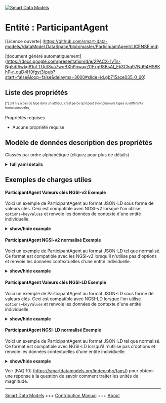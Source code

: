 <!-- 10-Header -->  
[![Smart Data Models](https://smartdatamodels.org/wp-content/uploads/2022/01/SmartDataModels_logo.png "Logo")](https://smartdatamodels.org)  
Entité : ParticipantAgent  
=========================<!-- /10-Header -->  
<!-- 15-License -->  
[Licence ouverte] (https://github.com/smart-data-models//dataModel.DataSpace/blob/master/ParticipantAgent/LICENSE.md)  
[document généré automatiquement] (https://docs.google.com/presentation/d/e/2PACX-1vTs-Ng5dIAwkg91oTTUdt8ua7woBXhPnwavZ0FxgR8BsAI_Ek3C5q97Nd94HS8KhP-r_quD4H0fgyt3/pub?start=false&loop=false&delayms=3000#slide=id.gb715ace035_0_60)  
<!-- /15-License -->  
<!-- 20-Description -->  
<!-- /20-Description -->  
<!-- 30-PropertiesList -->  

## Liste des propriétés  

<sup><sub>[*] S'il n'y a pas de type dans un attribut, c'est parce qu'il peut avoir plusieurs types ou différents formats/modèles</sub></sup>.  
<!-- /30-PropertiesList -->  
<!-- 35-RequiredProperties -->  
Propriétés requises  
- Aucune propriété requise  <!-- /35-RequiredProperties -->  
<!-- 40-NotesYaml -->  
<!-- /40-NotesYaml -->  
<!-- 50-DataModelHeader -->  
## Modèle de données description des propriétés  
Classés par ordre alphabétique (cliquez pour plus de détails)  
<!-- /50-DataModelHeader -->  
<!-- 60-ModelYaml -->  
<details><summary><strong>full yaml details</strong></summary>    
```yaml  
ParticipantAgent:    
  description: A data model for a Participant Agent (Connector) tool. This tool can implement multiple services like Credential Store, Contract Negotiation, Transfer Process, and Data Plane. It extends the base ToolInformation model.    
  properties:    
    additionalBuildingBlock:    
      anyOf:    
        - items:    
            type: string    
          type: array    
        - type: string    
      description: Additional building blocks functions offered by this tool. Corresponds to tcat:additionalBuildingBlock    
      x-ngsi:    
        type: Property    
    additionalBuildingBlockDescription:    
      anyOf:    
        - items:    
            type: string    
          type: array    
        - type: string    
      description: Textual description of additional functionalities. Corresponds to tcat:additionalBuildingBlockDescription    
      x-ngsi:    
        type: Property    
    businessOfferings:    
      anyOf:    
        - items:    
            type: string    
          type: array    
        - type: string    
      description: Description of business offerings like managed services, SaaS, or support. Corresponds to tcat:businessOfferings    
      x-ngsi:    
        type: Property    
    contractNegotiation:    
      anyOf:    
        - items:    
            properties:    
              conformsTo:    
                description: Version(s) of the specification it conforms to. Corresponds to dcterms:conformsTo    
                items:    
                  type: string    
                type: array    
                x-ngsi:    
                  type: Property    
              homepage:    
                description: Homepage of the specification. Corresponds to foaf:homepage    
                format: uri    
                type: string    
                x-ngsi:    
                  type: Property    
              name:    
                description: Name of the specification or standard. Corresponds to dc:title    
                type: string    
                x-ngsi:    
                  type: Property    
              standardizedBy:    
                description: The standardization body. Corresponds to tcat:standardizedBy    
                type: string    
                x-ngsi:    
                  type: Property    
            type: object    
          type: array    
        - properties:    
            conformsTo:    
              description: Version(s) of the specification it conforms to. Corresponds to dcterms:conformsTo    
              items:    
                type: string    
              type: array    
              x-ngsi:    
                type: Property    
            homepage:    
              description: Homepage of the specification. Corresponds to foaf:homepage    
              format: uri    
              type: string    
              x-ngsi:    
                type: Property    
            name:    
              description: Name of the specification or standard. Corresponds to dc:title    
              type: string    
              x-ngsi:    
                type: Property    
            standardizedBy:    
              description: The standardization body. Corresponds to tcat:standardizedBy    
              type: string    
              x-ngsi:    
                type: Property    
          type: object    
      description: Details of the contract negotiation capabilities.    
      minItems: 1    
      x-ngsi:    
        type: Property    
    credentialStore:    
      description: Details of the credential store capabilities.    
      properties:    
        vcDataModel:    
          anyOf:    
            - items:    
                properties:    
                  conformsTo:    
                    description: Version(s) of the specification it conforms to. Corresponds to dcterms:conformsTo    
                    items:    
                      type: string    
                    type: array    
                    x-ngsi:    
                      type: Property    
                  homepage:    
                    description: Homepage of the specification. Corresponds to foaf:homepage    
                    format: uri    
                    type: string    
                    x-ngsi:    
                      type: Property    
                  name:    
                    description: Name of the specification or standard. Corresponds to dc:title    
                    type: string    
                    x-ngsi:    
                      type: Property    
                  standardizedBy:    
                    description: The standardization body. Corresponds to tcat:standardizedBy    
                    type: string    
                    x-ngsi:    
                      type: Property    
                type: object    
              type: array    
            - conformsTo:    
                description: Version(s) of the specification it conforms to. Corresponds to dcterms:conformsTo    
                items:    
                  type: string    
                type: array    
                x-ngsi:    
                  type: Property    
              homepage:    
                description: Homepage of the specification. Corresponds to foaf:homepage    
                format: uri    
                type: string    
                x-ngsi:    
                  type: Property    
              name:    
                description: Name of the specification or standard. Corresponds to dc:title    
                type: string    
                x-ngsi:    
                  type: Property    
              standardizedBy:    
                description: The standardization body. Corresponds to tcat:standardizedBy    
                type: string    
                x-ngsi:    
                  type: Property    
          description: Details of data model(s) used for Verifiable Credentials.    
          minItems: 1    
          x-ngsi:    
            type: Property    
        vcIssuanceAPI:    
          anyOf:    
            - items:    
                properties:    
                  conformsTo:    
                    description: Version(s) of the specification it conforms to. Corresponds to dcterms:conformsTo    
                    items:    
                      type: string    
                    type: array    
                    x-ngsi:    
                      type: Property    
                  homepage:    
                    description: Homepage of the specification. Corresponds to foaf:homepage    
                    format: uri    
                    type: string    
                    x-ngsi:    
                      type: Property    
                  name:    
                    description: Name of the specification or standard. Corresponds to dc:title    
                    type: string    
                    x-ngsi:    
                      type: Property    
                  standardizedBy:    
                    description: The standardization body. Corresponds to tcat:standardizedBy    
                    type: string    
                    x-ngsi:    
                      type: Property    
                type: object    
              type: array    
            - conformsTo:    
                description: Version(s) of the specification it conforms to. Corresponds to dcterms:conformsTo    
                items:    
                  type: string    
                type: array    
                x-ngsi:    
                  type: Property    
              homepage:    
                description: Homepage of the specification. Corresponds to foaf:homepage    
                format: uri    
                type: string    
                x-ngsi:    
                  type: Property    
              name:    
                description: Name of the specification or standard. Corresponds to dc:title    
                type: string    
                x-ngsi:    
                  type: Property    
              standardizedBy:    
                description: The standardization body. Corresponds to tcat:standardizedBy    
                type: string    
                x-ngsi:    
                  type: Property    
          description: Details of the API(s) used for issuing Verifiable Credentials.    
          minItems: 1    
          x-ngsi:    
            type: Property    
        vcPresentationAPI:    
          anyOf:    
            - items:    
                properties:    
                  conformsTo:    
                    description: Version(s) of the specification it conforms to. Corresponds to dcterms:conformsTo    
                    items:    
                      type: string    
                    type: array    
                    x-ngsi:    
                      type: Property    
                  homepage:    
                    description: Homepage of the specification. Corresponds to foaf:homepage    
                    format: uri    
                    type: string    
                    x-ngsi:    
                      type: Property    
                  name:    
                    description: Name of the specification or standard. Corresponds to dc:title    
                    type: string    
                    x-ngsi:    
                      type: Property    
                  standardizedBy:    
                    description: The standardization body. Corresponds to tcat:standardizedBy    
                    type: string    
                    x-ngsi:    
                      type: Property    
                type: object    
              type: array    
            - conformsTo:    
                description: Version(s) of the specification it conforms to. Corresponds to dcterms:conformsTo    
                items:    
                  type: string    
                type: array    
                x-ngsi:    
                  type: Property    
              homepage:    
                description: Homepage of the specification. Corresponds to foaf:homepage    
                format: uri    
                type: string    
                x-ngsi:    
                  type: Property    
              name:    
                description: Name of the specification or standard. Corresponds to dc:title    
                type: string    
                x-ngsi:    
                  type: Property    
              standardizedBy:    
                description: The standardization body. Corresponds to tcat:standardizedBy    
                type: string    
                x-ngsi:    
                  type: Property    
          description: Details of data API(s) used for issuing Verifiable Credentials.    
          minItems: 1    
          x-ngsi:    
            type: Property    
      type: object    
      x-ngsi:    
        type: Property    
    dataPlane:    
      description: Details of the data plane capabilities, defining one or more data exchange APIs.    
      items:    
        properties:    
          accepts:    
            anyOf:    
              - items:    
                  type: string    
                type: array    
              - type: string    
            description: List of MIME types the data plane can accept for import. Corresponds to HTTP Accept header.    
            type: array    
            x-ngsi:    
              type: Property    
          apiSpecification:    
            anyOf:    
              - items:    
                  properties:    
                    conformsTo:    
                      description: Version(s) of the specification it conforms to. Corresponds to dcterms:conformsTo    
                      items:    
                        type: string    
                      type: array    
                      x-ngsi:    
                        type: Property    
                    homepage:    
                      description: Homepage of the specification. Corresponds to foaf:homepage    
                      format: uri    
                      type: string    
                      x-ngsi:    
                        type: Property    
                    name:    
                      description: Name of the specification or standard. Corresponds to dc:title    
                      type: string    
                      x-ngsi:    
                        type: Property    
                    standardizedBy:    
                      description: The standardization body. Corresponds to tcat:standardizedBy    
                      type: string    
                      x-ngsi:    
                        type: Property    
                  type: object    
                type: array    
              - properties:    
                  conformsTo:    
                    description: Version(s) of the specification it conforms to. Corresponds to dcterms:conformsTo    
                    items:    
                      type: string    
                    type: array    
                    x-ngsi:    
                      type: Property    
                  homepage:    
                    description: Homepage of the specification. Corresponds to foaf:homepage    
                    format: uri    
                    type: string    
                    x-ngsi:    
                      type: Property    
                  name:    
                    description: Name of the specification or standard. Corresponds to dc:title    
                    type: string    
                    x-ngsi:    
                      type: Property    
                  standardizedBy:    
                    description: The standardization body. Corresponds to tcat:standardizedBy    
                    type: string    
                    x-ngsi:    
                      type: Property    
                type: object    
            description: Details of API specification mechanisms used on the data plane.    
            minItems: 1    
            x-ngsi:    
              type: Property    
          contentType:    
            anyOf:    
              - items:    
                  type: string    
                type: array    
              - type: string    
            description: List of MIME types the data plane can export. Corresponds to HTTP Content-Type header.    
            type: array    
            x-ngsi:    
              type: Property    
          openAPI:    
            anyOf:    
              - items:    
                  format: uri    
                  type: string    
                type: array    
              - format: uri    
                type: string    
            description: Link(s) to a machine-readable interface of the API. Corresponds to tcat:openAPI.    
            type: array    
            x-ngsi:    
              type: Property    
        type: object    
      type: array    
      x-ngsi:    
        type: Property    
    dataspaceBuildingBlock:    
      anyOf:    
        - items:    
            type: string    
          type: array    
        - type: string    
      description: The data space building block(s) this tool is related to. Corresponds to tcat:dataspaceBuildingBlock    
      minItems: 1    
      x-ngsi:    
        type: Property    
    dataspaceProductPurpose:    
      description: Description of how the implementation contributes to DSSC's objectives. Corresponds to tcat:dataspaceProductPurpose    
      type: string    
      x-ngsi:    
        type: Property    
    dataspaceService:    
      anyOf:    
        - items:    
            type: string    
          type: array    
        - type: string    
      description: The specific data space service(s) this tool implements. Corresponds to tcat:dataspaceService    
      minItems: 1    
      x-ngsi:    
        type: Property    
    dataspaceServiceCategory:    
      description: The category of the data space service. Corresponds to tcat:dataspaceServiceCategory    
      enum:    
        - Federation services    
        - Participant Agent services    
        - Value Creation services    
      type: string    
      x-ngsi:    
        type: Property    
    dependencies:    
      anyOf:    
        - items:    
            type: string    
          type: array    
        - type: string    
      description: Dependencies or prerequisites on other tools or components    
      x-ngsi:    
        type: Property    
    deploymentsInOperation:    
      anyOf:    
        - items:    
            type: string    
          type: array    
        - type: string    
      description: Overview or links to usage/deployments of the tool in operations. Corresponds to tcat:existingDeployments    
      x-ngsi:    
        type: Property    
    description:    
      description: A brief overview of the primary focus and key features of the implementation. Corresponds to dc:description    
      type: string    
      x-ngsi:    
        type: Property    
    documentation:    
      anyOf:    
        - items:    
            format: uri    
            type: string    
          type: array    
        - format: uri    
          type: string    
      description: Direct links to relevant documents (product page, software repository, API spec, etc.). Corresponds to schema:documentation    
      minItems: 1    
      x-ngsi:    
        type: Property    
    domain:    
      anyOf:    
        - items:    
            type: string    
          type: array    
        - type: string    
      description: The domain(s), sector(s), or industry/ies for which the tool is relevant    
      x-ngsi:    
        type: Property    
    functionalApplicationArea:    
      anyOf:    
        - items:    
            type: string    
          type: array    
        - type: string    
      description: The applications for which the tool is intended    
      x-ngsi:    
        type: Property    
    geographicalApplicationArea:    
      anyOf:    
        - items:    
            type: string    
          type: array    
        - type: string    
      description: The geographical region for which the tool is intended (e.g., global, Europe)    
      x-ngsi:    
        type: Property    
    hasVersion:    
      description: The versions of the implementation. Values must adhere to SemVer 2.0. Corresponds to dc:hasVersion    
      type: string    
      x-ngsi:    
        type: Property    
    id:    
      anyOf:    
        - description: Identifier format of any NGSI entity    
          maxLength: 256    
          minLength: 1    
          pattern: ^[\w\-\.\{\}\$\+\*\[\]`|~^@!,:\\]+$    
          type: string    
          x-ngsi:    
            type: Property    
        - description: Identifier format of any NGSI entity    
          format: uri    
          type: string    
          x-ngsi:    
            type: Property    
      description: Unique identifier of the entity    
      x-ngsi:    
        type: Relationship    
    image:    
      anyOf:    
        - items:    
            format: uri    
            type: string    
          type: array    
        - format: uri    
          type: string    
      description: Relevant pictures or screenshots of the tool’s user interface. Corresponds to schema:image    
      x-ngsi:    
        type: Property    
    keywords:    
      anyOf:    
        - items:    
            type: string    
          type: array    
        - type: string    
      description: Keywords that categorize the tool, preferably from a controlled vocabulary. Corresponds to schema:keywords    
      x-ngsi:    
        type: Property    
    license:    
      anyOf:    
        - items:    
            format: uri    
            type: string    
          type: array    
        - format: uri    
          type: string    
      description: Links to the license details for accessing and using the tool. Corresponds to schema:license    
      minItems: 1    
      x-ngsi:    
        type: Property    
    licenseDeclared:    
      anyOf:    
        - items:    
            type: string    
          type: array    
        - type: string    
      description: The machine-searchable license type. Value must adhere to SPDX license list (https://spdx.org/licenses/). Corresponds to spdx.org:licenseDeclared    
      minItems: 1    
      x-ngsi:    
        type: Property    
    maintainer:    
      description: The organization that maintains the implementation. Corresponds to schema:maintainer    
      properties:    
        logo:    
          description: URL of the organization's logo. Corresponds to schema:logo    
          format: uri    
          type: string    
          x-ngsi:    
            type: Property    
        name:    
          description: Name of the organization    
          type: string    
          x-ngsi:    
            type: Property    
        url:    
          description: URL of the organization's website    
          format: uri    
          type: string    
          x-ngsi:    
            type: Property    
      required:    
        - name    
      type: object    
      x-ngsi:    
        type: Property    
    similarTools:    
      anyOf:    
        - items:    
            type: string    
          type: array    
        - type: string    
      description: A list of similar or competing tools    
      x-ngsi:    
        type: Property    
    supportingAttachments:    
      description: Additional attachments or links for more information    
      items:    
        description: Additional attachments or links for more information    
        format: uri    
        type: string    
        x-ngsi:    
          type: Property    
      type: array    
      x-ngsi:    
        type: Property    
    technologyReadinessLevel:    
      description: The Technology Readiness Level (TRL) of the tool. Corresponds to tcat:technologyReadiness    
      maximum: 9    
      minimum: 1    
      type: number    
      x-ngsi:    
        type: Property    
    title:    
      description: The name of the tool/implementation. Corresponds to dc:title    
      type: string    
      x-ngsi:    
        type: Property    
    transferProcess:    
      description: Details of the transfer process capabilities.    
      properties:    
        authorization:    
          anyOf:    
            - items:    
                properties:    
                  conformsTo:    
                    description: Version(s) of the specification it conforms to. Corresponds to dcterms:conformsTo    
                    items:    
                      type: string    
                    type: array    
                    x-ngsi:    
                      type: Property    
                  homepage:    
                    description: Homepage of the specification. Corresponds to foaf:homepage    
                    format: uri    
                    type: string    
                    x-ngsi:    
                      type: Property    
                  name:    
                    description: Name of the specification or standard. Corresponds to dc:title    
                    type: string    
                    x-ngsi:    
                      type: Property    
                  standardizedBy:    
                    description: The standardization body. Corresponds to tcat:standardizedBy    
                    type: string    
                    x-ngsi:    
                      type: Property    
                type: object    
              type: array    
            - conformsTo:    
                description: Version(s) of the specification it conforms to. Corresponds to dcterms:conformsTo    
                items:    
                  type: string    
                type: array    
                x-ngsi:    
                  type: Property    
              homepage:    
                description: Homepage of the specification. Corresponds to foaf:homepage    
                format: uri    
                type: string    
                x-ngsi:    
                  type: Property    
              name:    
                description: Name of the specification or standard. Corresponds to dc:title    
                type: string    
                x-ngsi:    
                  type: Property    
              standardizedBy:    
                description: The standardization body. Corresponds to tcat:standardizedBy    
                type: string    
                x-ngsi:    
                  type: Property    
          description: Details of authorization mechanisms used behind the transfer process.    
          minItems: 1    
          x-ngsi:    
            type: Property    
        protocol:    
          anyOf:    
            - items:    
                properties:    
                  conformsTo:    
                    description: Version(s) of the specification it conforms to. Corresponds to dcterms:conformsTo    
                    items:    
                      type: string    
                    type: array    
                    x-ngsi:    
                      type: Property    
                  homepage:    
                    description: Homepage of the specification. Corresponds to foaf:homepage    
                    format: uri    
                    type: string    
                    x-ngsi:    
                      type: Property    
                  name:    
                    description: Name of the specification or standard. Corresponds to dc:title    
                    type: string    
                    x-ngsi:    
                      type: Property    
                  standardizedBy:    
                    description: The standardization body. Corresponds to tcat:standardizedBy    
                    type: string    
                    x-ngsi:    
                      type: Property    
                type: object    
              type: array    
            - conformsTo:    
                description: Version(s) of the specification it conforms to. Corresponds to dcterms:conformsTo    
                items:    
                  type: string    
                type: array    
                x-ngsi:    
                  type: Property    
              homepage:    
                description: Homepage of the specification. Corresponds to foaf:homepage    
                format: uri    
                type: string    
                x-ngsi:    
                  type: Property    
              name:    
                description: Name of the specification or standard. Corresponds to dc:title    
                type: string    
                x-ngsi:    
                  type: Property    
              standardizedBy:    
                description: The standardization body. Corresponds to tcat:standardizedBy    
                type: string    
                x-ngsi:    
                  type: Property    
          description: Details of protocol(s) defining the transfer process.    
          minItems: 1    
          x-ngsi:    
            type: Property    
      type: object    
      x-ngsi:    
        type: Property    
    trlJustification:    
      description: Justification for the declared TRL. Corresponds to tcat:technologyReadinessDescription    
      type: string    
      x-ngsi:    
        type: Property    
    type:    
      description: NGSI entity type. It has to be ParticipantAgent.    
      enum:    
        - ParticipantAgent    
      type: string    
      x-ngsi:    
        type: Property    
    url:    
      description: A URL to a webpage with more information about the tool. Corresponds to foaf:homepage or schema:url    
      format: uri    
      type: string    
      x-ngsi:    
        type: Property    
  required:    
    - id    
    - type    
  type: object    
  x-derived-from: ''    
  x-disclaimer: Redistribution and use in source and binary forms, with or without modification, are permitted  provided that the license conditions are met. Copyleft (c) 2025 Contributors to Smart Data Models Program    
  x-license-url: https://github.com/smart-data-models/dataModel.DataSpace/blob/master/ParticipantAgent/LICENSE.md    
  x-model-schema: https://smart-data-models.github.io/dataModel.DataSpace/ParticipantAgent/schema.json    
  x-model-tags: ''    
  x-version: 0.0.1    
```  
</details>    
<!-- /60-ModelYaml -->  
<!-- 70-MiddleNotes -->  
<!-- /70-MiddleNotes -->  
<!-- 80-Examples -->  
## Exemples de charges utiles  
#### ParticipantAgent Valeurs clés NGSI-v2 Exemple  
Voici un exemple de ParticipantAgent au format JSON-LD sous forme de valeurs clés. Ceci est compatible avec NGSI-v2 lorsque l'on utilise `options=keyValues` et renvoie les données de contexte d'une entité individuelle.  
<details><summary><strong>show/hide example</strong></summary>    
```json  
{  
  "id": "urn:ngsi-ld:ParticipantAgentt:FIWARE-DSC-2.28.0",  
  "type": "ParticipantAgent",  
  "title": "FIWARE Data Space Connector",  
  "description": "An integrated suite of components implementing DSBA recommendations",  
  "url": "https://github.com/FIWARE/data-space-connector",  
  "hasVersion":  "2.28.0",  
  "maintainer": {  
    "name": "FIWARE Foundation"  
  },  
  "dataspaceProductPurpose": "To provide a ready-to-use component for participants to join and interact within a data space.",  
  "documentation": [  
    "https://github.com/FIWARE/data-space-connector/blob/main/README.md"  
  ],  
  "license": [  
    "https://github.com/FIWARE/data-space-connector/blob/main/LICENSE"  
  ],  
  "licenseDeclared": [  
    "MIT"  
  ],  
  "dataspaceServiceCategory": "Participant Agent services",  
  "dataspaceService": [  
    "Credential Store",  
    "Contract Negotiation",  
    "Transfer Process",  
    "Data Plane"  
  ],  
  "dataspaceBuildingBlock": [  
    "Identity Management",  
    "Contract and Usage Policies",  
    "Data Exchange"  
  ],  
  "technologyReadinessLevel": 8,  
  "credentialStore": {  
    "vcDataModel": {  
      "name": "Verifiable Credentials Data Model",  
      "standardizedBy": "W3C",  
      "conformsTo": [  
        "1.1",  
        "2.0"  
      ],  
      "homepage": "https://www.w3.org/TR/vc-data-model/"  
    },  
    "vcIssuanceAPI": {  
      "name": "OpenID for Verifiable Credential Issuance",  
      "standardizedBy": "OpenID",  
      "conformsTo": [  
        "1.0.15"  
      ],  
      "homepage": "https://openid.net/specs/openid-4-verifiable-credential-issuance-1_0.html"  
    },  
    "vcPresentationAPI": {  
      "name": "OpenID for Verifiable Presentations",  
      "standardizedBy": "OpenID",  
      "conformsTo": [  
        "1.0"  
      ],  
      "homepage": "https://openid.net/specs/openid-4-verifiable-presentations-1_0.html"  
    }  
  },  
  "contractNegotiation": {  
    "name": "Agreement Management API",  
    "standardizedBy": "TMForum",  
    "conformsTo": [  
      "5.0.0"  
    ],  
    "homepage": "https://www.tmforum.org/oda/open-apis/agreement"  
  },  
  "transferProcess": {  
    "protocol": {  
      "name": "Dataspace Protocol",  
      "standardizedBy": "DSP",  
      "conformsTo": [  
        "2024-1"  
      ],  
      "homepage": "https://docs.internationaldataspaces.org/dataspace-protocol/"  
    },  
    "authorization": {  
      "name": "ODRL",  
      "standardizedBy": "W3C",  
      "conformsTo": [  
        "2.2"  
      ],  
      "homepage": "https://www.w3.org/TR/odrl-model/"  
    }  
  },  
  "dataPlane": [  
    {  
      "apiSpecification": {  
        "name": "NGSI-LD",  
        "standardizedBy": "ETSI",  
        "conformsTo": [  
          "1.8.1",  
          "1.9.1"  
        ],  
        "homepage": "https://www.etsi.org/deliver/etsi_gs/CIM/001_099/009/01.09.01_60/gs_CIM009v010901p.pdf"  
      },  
      "accepts": [  
        "application/json",  
        "application/ld+json"  
      ],  
      "contentType": [  
        "application/json",  
        "application/ld+json",  
        "application/geo+json"  
      ],  
      "openAPI": [  
        "https://forge.etsi.org/rep/cim/ngsi-ld-openapi/-/raw/v1.9.1/ngsi-ld-api-v1.9.1.yaml"  
      ]  
    },  
    {  
      "apiSpecification": {  
        "name": "HTTP File Download",  
        "standardizedBy": "IETF",  
        "conformsTo": [  
          "RFC7231"  
        ],  
        "homepage": "https://tools.ietf.org/html/rfc7231"  
      },  
      "accepts": [],  
      "contentType": [  
        "image/jpeg",  
        "image/png"  
      ]  
    }  
  ]  
}  
```  
</details>  
#### ParticipantAgent NGSI-v2 normalisé Exemple  
Voici un exemple de ParticipantAgent au format JSON-LD tel que normalisé. Ce format est compatible avec les NGSI-v2 lorsqu'il n'utilise pas d'options et renvoie les données contextuelles d'une entité individuelle.  
<details><summary><strong>show/hide example</strong></summary>    
```json  
{  
  "id": "urn:ngsi-ld:ParticipantAgent:FIWARE-DSC-2.28.0",  
  "type": "ParticipantAgent",  
  "title": {  
    "type": "Text",  
    "value": "FIWARE Data Space Connector"  
  },  
  "description": {  
    "type": "Text",  
    "value": "An integrated suite of components implementing DSBA recommendations"  
  },  
  "url": {  
    "type": "URL",  
    "value": "https:/github.com/FIWARE/data-space-connector"  
  },  
  "hasVersion": {  
    "type": "Text",  
    "value": "2.28.0"  
  },  
  "maintainer": {  
    "type": "StructuredValue",  
    "value": {  
      "name": "FIWARE Foundation"  
    }  
  },  
  "dataspaceProductPurpose": {  
    "type": "Text",  
    "value": "To provide a ready-to-use component for participants to join and interact within a data space."  
  },  
  "documentation": {  
    "type": "URL",  
    "value": "https://github.com/FIWARE/data-space-connector/blob/main/README.md"  
  },  
  "license": {  
    "type": "URL",  
    "value": "https://github.com/FIWARE/data-space-connector/blob/main/LICENSE"  
  },  
  "licenseDeclared": {  
    "type": "Text",  
    "value": "MIT"  
  },  
  "dataspaceServiceCategory": {  
    "type": "Text",  
    "value": "Participant Agent services"  
  },  
  "dataspaceService": {  
    "type": "array",  
    "value": [  
      "Credential Store",  
      "Contract Negotiation",  
      "Transfer Process",  
      "Data Plane"  
    ]  
  },  
  "dataspaceBuildingBlock": {  
    "type": "array",  
    "value": [  
      "Identity Management",  
      "Contract and Usage Policies",  
      "Data Exchange"  
    ]  
  },  
  "technologyReadinessLevel": {  
    "type": "Number",  
    "value": 8  
  },  
  "credentialStore": {  
    "type": "StructuredValue",  
    "value": {  
      "vcDataModel": {  
        "name": "Verifiable Credentials Data Model",  
        "standardizedBy": {  
          "type": "Property",  
          "value": "W3C",  
          "conformsTo": [  
            "1.1",  
            "2.0"  
          ],  
          "homepage": "https://www.w3.org/TR/vc-data-model/"  
        },  
        "vcIssuanceAPI": {  
          "name": "OpenID for Verifiable Credential Issuance",  
          "standardizedBy": "OpenID",  
          "conformsTo": "1.0.15",  
          "homepage": "https://openid.net/specs/openid-4-verifiable-credential-issuance-1_0.html"  
        },  
        "vcPresentationAPI": {  
          "name": "OpenID for Verifiable Presentations",  
          "standardizedBy": "OpenID",  
          "conformsTo": "1.0",  
          "homepage": "https://openid.net/specs/openid-4-verifiable-presentations-1_0.html"  
        }  
      },  
      "contractNegotiation": {  
        "type": "StructuredValue",  
        "value": {  
          "name": "Agreement Management API",  
          "standardizedBy": "TMForum",  
          "conformsTo": "5.0.0",  
          "homepage": "https://www.tmforum.org/oda/open-apis/agreement"  
        }  
      },  
      "transferProcess": {  
        "type": "StructuredValue",  
        "value": {  
          "protocol": {  
            "name": "Dataspace Protocol",  
            "standardizedBy": "DSP",  
            "conformsTo": "2024-1",  
            "homepage": "https://docs.internationaldataspaces.org/dataspace-protocol/"  
          },  
          "authorization": {  
            "name": "ODRL",  
            "standardizedBy": "W3C",  
            "conformsTo": "2.2",  
            "homepage": "https://www.w3.org/TR/odrl-model/"  
          }  
        }  
      },  
      "dataPlane": {  
        "type": "StructuredValue",  
        "value": [  
          {  
            "apiSpecification": {  
              "name": "NGSI-LD",  
              "standardizedBy": "ETSI",  
              "conformsTo": [  
                "1.8.1",  
                "1.9.1"  
              ],  
              "homepage": "https://www.etsi.org/deliver/etsi_gs/CIM/001_099/009/01.09.01_60/gs_CIM009v010901p.pdf"  
            },  
            "accepts": [  
              "application/json",  
              "application/ld+json"  
            ],  
            "contentType": [  
              "application/json",  
              "application/ld+json",  
              "application/geo+json"  
            ],  
            "openAPI": "https://forge.etsi.org/rep/cim/ngsi-ld-openapi/-/raw/v1.9.1/ngsi-ld-api-v1.9.1.yaml"  
          },  
          {  
            "apiSpecification": {  
              "name": "HTTP File Download",  
              "standardizedBy": "IETF",  
              "conformsTo": "RFC7231",  
              "homepage": "https:/tools.ietf.org/html/rfc7231"  
            },  
            "accepts": "*",  
            "contentType": [  
              "image/jpeg",  
              "image/png"  
            ]  
          }  
        ]  
      }  
    }  
  }  
}  
```  
</details>  
#### ParticipantAgent Valeurs clés NGSI-LD Exemple  
Voici un exemple de ParticipantAgent au format JSON-LD sous forme de valeurs clés. Ceci est compatible avec NGSI-LD lorsque l'on utilise `options=keyValues` et renvoie les données de contexte d'une entité individuelle.  
<details><summary><strong>show/hide example</strong></summary>    
```json  
{  
  "id": "urn:ngsi-ld:ParticipantAgent:FIWARE-DSC-2.28.0",  
  "type": "ParticipantAgent",  
  "title": "FIWARE Data Space Connector",  
  "description": "An integrated suite of components implementing DSBA recommendations",  
  "url": "https://github.com/FIWARE/data-space-connector",  
  "hasVersion": "2.28.0",  
  "maintainer": {  
    "name": "FIWARE Foundation"  
  },  
  "dataspaceProductPurpose": "To provide a ready-to-use component for participants to join and interact within a data space.",  
  "documentation": [  
    "https://github.com/FIWARE/data-space-connector/blob/main/README.md"  
  ],  
  "license": [  
    "https://github.com/FIWARE/data-space-connector/blob/main/LICENSE"  
  ],  
  "licenseDeclared": [  
    "MIT"  
  ],  
  "dataspaceServiceCategory": "Participant Agent services",  
  "dataspaceService": [  
    "Credential Store",  
    "Contract Negotiation",  
    "Transfer Process",  
    "Data Plane"  
  ],  
  "dataspaceBuildingBlock": [  
    "Identity Management",  
    "Contract and Usage Policies",  
    "Data Exchange"  
  ],  
  "technologyReadinessLevel": 8,  
  "credentialStore": {  
    "vcDataModel": {  
      "name": "Verifiable Credentials Data Model",  
      "standardizedBy": "W3C",  
      "conformsTo": [  
        "1.1",  
        "2.0"  
      ],  
      "homepage": "https://www.w3.org/TR/vc-data-model/"  
    },  
    "vcIssuanceAPI": {  
      "name": "OpenID for Verifiable Credential Issuance",  
      "standardizedBy": "OpenID",  
      "conformsTo": [  
        "1.0.15"  
      ],  
      "homepage": "https://openid.net/specs/openid-4-verifiable-credential-issuance-1_0.html"  
    },  
    "vcPresentationAPI": {  
      "name": "OpenID for Verifiable Presentations",  
      "standardizedBy": "OpenID",  
      "conformsTo": [  
        "1.0"  
      ],  
      "homepage": "https://openid.net/specs/openid-4-verifiable-presentations-1_0.html"  
    }  
  },  
  "contractNegotiation": {  
    "name": "Agreement Management API",  
    "standardizedBy": "TMForum",  
    "conformsTo": [  
      "5.0.0"  
    ],  
    "homepage": "https://www.tmforum.org/oda/open-apis/agreement"  
  },  
  "transferProcess": {  
    "protocol": {  
      "name": "Dataspace Protocol",  
      "standardizedBy": "DSP",  
      "conformsTo": [  
        "2024-1"  
      ],  
      "homepage": "https://docs.internationaldataspaces.org/dataspace-protocol/"  
    },  
    "authorization": {  
      "name": "ODRL",  
      "standardizedBy": "W3C",  
      "conformsTo": [  
        "2.2"  
      ],  
      "homepage": "https://www.w3.org/TR/odrl-model/"  
    }  
  },  
  "dataPlane": [  
    {  
      "apiSpecification": {  
        "name": "NGSI-LD",  
        "standardizedBy": "ETSI",  
        "conformsTo": [  
          "1.8.1",  
          "1.9.1"  
        ],  
        "homepage": "https://www.etsi.org/deliver/etsi_gs/CIM/001_099/009/01.09.01_60/gs_CIM009v010901p.pdf"  
      },  
      "accepts": [  
        "application/json",  
        "application/ld+json"  
      ],  
      "contentType": [  
        "application/json",  
        "application/ld+json",  
        "application/geo+json"  
      ],  
      "openAPI": [  
        "https://forge.etsi.org/rep/cim/ngsi-ld-openapi/-/raw/v1.9.1/ngsi-ld-api-v1.9.1.yaml"  
      ]  
    },  
    {  
      "apiSpecification": {  
        "name": "HTTP File Download",  
        "standardizedBy": "IETF",  
        "conformsTo": [  
          "RFC7231"  
        ],  
        "homepage": "https://tools.ietf.org/html/rfc7231"  
      },  
      "accepts": [],  
      "contentType": [  
        "image/jpeg",  
        "image/png"  
      ]  
    }  
  ],  
  "@context": [  
    "https://raw.githubusercontent.com/smart-data-models/dataModel.Dataspace/master/context.jsonld"  
  ]  
}  
```  
</details>  
#### ParticipantAgent NGSI-LD normalisé Exemple  
Voici un exemple de ParticipantAgent au format JSON-LD tel que normalisé. Ce format est compatible avec NGSI-LD lorsqu'il n'utilise pas d'options et renvoie les données contextuelles d'une entité individuelle.  
<details><summary><strong>show/hide example</strong></summary>    
```json  
{  
  "id": "urn:ngsi-ld:ParticipantAgent:FIWARE-DSC-2.28.0",  
  "type": "ParticipantAgent",  
  "title": {  
    "type": "Property",  
    "value": "FIWARE Data Space Connector"  
  },  
  "description": {  
    "type": "Property",  
    "value": "An integrated suite of components implementing DSBA recommendations"  
  },  
  "url": {  
    "type": "Property",  
    "value": "https:/github.com/FIWARE/data-space-connector"  
  },  
  "hasVersion": {  
    "type": "Property",  
    "value": "2.28.0"  
  },  
  "maintainer": {  
    "type": "Property",  
    "value": {  
      "name": "FIWARE Foundation"  
    }  
  },  
  "dataspaceProductPurpose": {  
    "type": "Property",  
    "value": "To provide a ready-to-use component for participants to join and interact within a data space."  
  },  
  "documentation": {  
    "type": "Property",  
    "value": "https://github.com/FIWARE/data-space-connector/blob/main/README.md"  
  },  
  "license": {  
    "type": "Property",  
    "value": "https://github.com/FIWARE/data-space-connector/blob/main/LICENSE"  
  },  
  "licenseDeclared": {  
    "type": "Property",  
    "value": "MIT"  
  },  
  "dataspaceServiceCategory": {  
    "type": "Property",  
    "value": "Participant Agent services"  
  },  
  "dataspaceService": {  
    "type": "Property",  
    "value": [  
      "Credential Store",  
      "Contract Negotiation",  
      "Transfer Process",  
      "Data Plane"  
    ]  
  },  
  "dataspaceBuildingBlock": {  
    "type": "Property",  
    "value": [  
      "Identity Management",  
      "Contract and Usage Policies",  
      "Data Exchange"  
    ]  
  },  
  "technologyReadinessLevel": {  
    "type": "Property",  
    "value": 8  
  },  
  "credentialStore": {  
    "type": "Property",  
    "value": {  
      "vcDataModel": {  
        "name": "Verifiable Credentials Data Model",  
        "standardizedBy": {  
          "type": "Property",  
          "value": "W3C",  
          "conformsTo": [  
            "1.1",  
            "2.0"  
          ],  
          "homepage": "https://www.w3.org/TR/vc-data-model/"  
        },  
        "vcIssuanceAPI": {  
          "name": "OpenID for Verifiable Credential Issuance",  
          "standardizedBy": "OpenID",  
          "conformsTo": "1.0.15",  
          "homepage": "https://openid.net/specs/openid-4-verifiable-credential-issuance-1_0.html"  
        },  
        "vcPresentationAPI": {  
          "name": "OpenID for Verifiable Presentations",  
          "standardizedBy": "OpenID",  
          "conformsTo": "1.0",  
          "homepage": "https://openid.net/specs/openid-4-verifiable-presentations-1_0.html"  
        }  
      },  
      "contractNegotiation": {  
        "type": "Property",  
        "value": {  
          "name": "Agreement Management API",  
          "standardizedBy": "TMForum",  
          "conformsTo": "5.0.0",  
          "homepage": "https://www.tmforum.org/oda/open-apis/agreement"  
        }  
      },  
      "transferProcess": {  
        "type": "Property",  
        "value": {  
          "protocol": {  
            "name": "Dataspace Protocol",  
            "standardizedBy": "DSP",  
            "conformsTo": "2024-1",  
            "homepage": "https://docs.internationaldataspaces.org/dataspace-protocol/"  
          },  
          "authorization": {  
            "name": "ODRL",  
            "standardizedBy": "W3C",  
            "conformsTo": "2.2",  
            "homepage": "https://www.w3.org/TR/odrl-model/"  
          }  
        }  
      },  
      "dataPlane": {  
        "type": "Property",  
        "value": [  
          {  
            "apiSpecification": {  
              "name": "NGSI-LD",  
              "standardizedBy": "ETSI",  
              "conformsTo": [  
                "1.8.1",  
                "1.9.1"  
              ],  
              "homepage": "https://www.etsi.org/deliver/etsi_gs/CIM/001_099/009/01.09.01_60/gs_CIM009v010901p.pdf"  
            },  
            "accepts": [  
              "application/json",  
              "application/ld+json"  
            ],  
            "contentType": [  
              "application/json",  
              "application/ld+json",  
              "application/geo+json"  
            ],  
            "openAPI": "https://forge.etsi.org/rep/cim/ngsi-ld-openapi/-/raw/v1.9.1/ngsi-ld-api-v1.9.1.yaml"  
          },  
          {  
            "apiSpecification": {  
              "name": "HTTP File Download",  
              "standardizedBy": "IETF",  
              "conformsTo": "RFC7231",  
              "homepage": "https:/tools.ietf.org/html/rfc7231"  
            },  
            "accepts": "*",  
            "contentType": [  
              "image/jpeg",  
              "image/png"  
            ]  
          }  
        ]  
      }  
    }  
  },  
  "@context": [  
    "https://raw.githubusercontent.com/smart-data-models/dataModel.Dataspace/master/context.jsonld"  
  ]  
}  
```  
</details><!-- /80-Examples -->  
<!-- 90-FooterNotes -->  
<!-- /90-FooterNotes -->  
<!-- 95-Units -->  
Voir [FAQ 10] (https://smartdatamodels.org/index.php/faqs/) pour obtenir une réponse à la question de savoir comment traiter les unités de magnitude.  
<!-- /95-Units -->  
<!-- 97-LastFooter -->  
---  
[Smart Data Models](https://smartdatamodels.org) +++ [Contribution Manual](https://bit.ly/contribution_manual) +++ [About](https://bit.ly/Introduction_SDM)<!-- /97-LastFooter -->  
